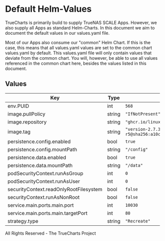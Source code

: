 # Default Helm-Values

TrueCharts is primarily build to supply TrueNAS SCALE Apps.
However, we also supply all Apps as standard Helm-Charts. In this document we aim to document the default values in our values.yaml file.

Most of our Apps also consume our "common" Helm Chart.
If this is the case, this means that all values.yaml values are set to the common chart values.yaml by default. This values.yaml file will only contain values that deviate from the common chart.
You will, however, be able to use all values referenced in the common chart here, besides the values listed in this document.

## Values

| Key | Type | Default | Description |
|-----|------|---------|-------------|
| env.PUID | int | `568` |  |
| image.pullPolicy | string | `"IfNotPresent"` |  |
| image.repository | string | `"ghcr.io/linuxserver/smokeping"` |  |
| image.tag | string | `"version-2.7.3-r5@sha256:a10ca4e48e053a1969e5256269e6d6aadcfb719f7b6cee444424028c74a6a008"` |  |
| persistence.config.enabled | bool | `true` |  |
| persistence.config.mountPath | string | `"/config"` |  |
| persistence.data.enabled | bool | `true` |  |
| persistence.data.mountPath | string | `"/data"` |  |
| podSecurityContext.runAsGroup | int | `0` |  |
| podSecurityContext.runAsUser | int | `0` |  |
| securityContext.readOnlyRootFilesystem | bool | `false` |  |
| securityContext.runAsNonRoot | bool | `false` |  |
| service.main.ports.main.port | int | `10030` |  |
| service.main.ports.main.targetPort | int | `80` |  |
| strategy.type | string | `"Recreate"` |  |

All Rights Reserved - The TrueCharts Project
